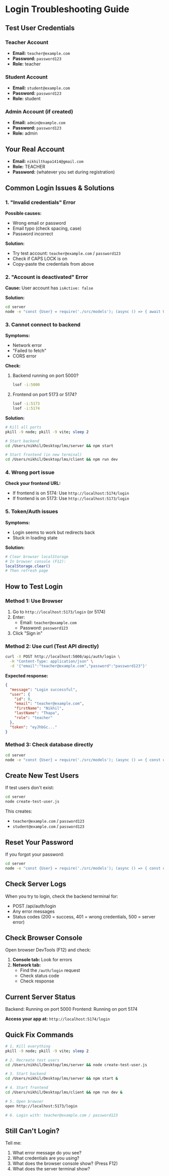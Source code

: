 # Login Troubleshooting Guide

## Test User Credentials

### Teacher Account
- **Email:** `teacher@example.com`
- **Password:** `password123`
- **Role:** teacher

### Student Account
- **Email:** `student@example.com`
- **Password:** `password123`
- **Role:** student

### Admin Account (if created)
- **Email:** `admin@example.com`
- **Password:** `password123`
- **Role:** admin

## Your Real Account
- **Email:** `nikhilthapa1414@gmail.com`
- **Role:** TEACHER
- **Password:** (whatever you set during registration)

## Common Login Issues & Solutions

### 1. "Invalid credentials" Error
**Possible causes:**
- Wrong email or password
- Email typo (check spacing, case)
- Password incorrect

**Solution:**
- Try test account: `teacher@example.com` / `password123`
- Check if CAPS LOCK is on
- Copy-paste the credentials from above

### 2. "Account is deactivated" Error
**Cause:** User account has `isActive: false`

**Solution:**
```bash
cd server
node -e "const {User} = require('./src/models'); (async () => { await User.update({isActive: true}, {where: {email: 'YOUR_EMAIL'}}); console.log('Account activated'); process.exit(); })()"
```

### 3. Cannot connect to backend
**Symptoms:**
- Network error
- "Failed to fetch"
- CORS error

**Check:**
1. Backend running on port 5000?
   ```bash
   lsof -i:5000
   ```

2. Frontend on port 5173 or 5174?
   ```bash
   lsof -i:5173
   lsof -i:5174
   ```

**Solution:**
```bash
# Kill all ports
pkill -9 node; pkill -9 vite; sleep 2

# Start backend
cd /Users/nikhil/Desktop/lms/server && npm start

# Start frontend (in new terminal)
cd /Users/nikhil/Desktop/lms/client && npm run dev
```

### 4. Wrong port issue
**Check your frontend URL:**
- If frontend is on 5174: Use `http://localhost:5174/login`
- If frontend is on 5173: Use `http://localhost:5173/login`

### 5. Token/Auth issues
**Symptoms:**
- Login seems to work but redirects back
- Stuck in loading state

**Solution:**
```bash
# Clear browser localStorage
# In browser console (F12):
localStorage.clear()
# Then refresh page
```

## How to Test Login

### Method 1: Use Browser
1. Go to `http://localhost:5173/login` (or 5174)
2. Enter:
   - Email: `teacher@example.com`
   - Password: `password123`
3. Click "Sign in"

### Method 2: Use curl (Test API directly)
```bash
curl -X POST http://localhost:5000/api/auth/login \
  -H "Content-Type: application/json" \
  -d '{"email":"teacher@example.com","password":"password123"}'
```

**Expected response:**
```json
{
  "message": "Login successful",
  "user": {
    "id": 8,
    "email": "teacher@example.com",
    "firstName": "Nikhil",
    "lastName": "Thapa",
    "role": "teacher"
  },
  "token": "eyJhbGc..."
}
```

### Method 3: Check database directly
```bash
cd server
node -e "const {User} = require('./src/models'); (async () => { const users = await User.findAll({attributes: ['id', 'email', 'firstName', 'lastName', 'role', 'isActive']}); console.log(users.map(u => u.toJSON())); process.exit(); })()"
```

## Create New Test Users

If test users don't exist:

```bash
cd server
node create-test-user.js
```

This creates:
- `teacher@example.com` / `password123`
- `student@example.com` / `password123`

## Reset Your Password

If you forgot your password:

```bash
cd server
node -e "const {User} = require('./src/models'); (async () => { const user = await User.findOne({where: {email: 'YOUR_EMAIL'}}); if(user) { user.password = 'newpassword123'; await user.save(); console.log('Password updated to: newpassword123'); } else { console.log('User not found'); } process.exit(); })()"
```

## Check Server Logs

When you try to login, check the backend terminal for:
- POST /api/auth/login
- Any error messages
- Status codes (200 = success, 401 = wrong credentials, 500 = server error)

## Check Browser Console

Open browser DevTools (F12) and check:
1. **Console tab:** Look for errors
2. **Network tab:** 
   - Find the `/auth/login` request
   - Check status code
   - Check response

## Current Server Status

Backend: Running on port 5000
Frontend: Running on port 5174

**Access your app at:** `http://localhost:5174/login`

## Quick Fix Commands

```bash
# 1. Kill everything
pkill -9 node; pkill -9 vite; sleep 2

# 2. Recreate test users
cd /Users/nikhil/Desktop/lms/server && node create-test-user.js

# 3. Start backend
cd /Users/nikhil/Desktop/lms/server && npm start &

# 4. Start frontend
cd /Users/nikhil/Desktop/lms/client && npm run dev &

# 5. Open browser
open http://localhost:5173/login

# 6. Login with: teacher@example.com / password123
```

## Still Can't Login?

Tell me:
1. What error message do you see?
2. What credentials are you using?
3. What does the browser console show? (Press F12)
4. What does the server terminal show?
